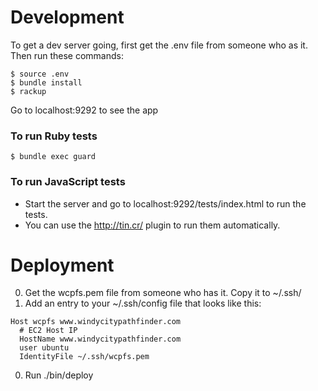 # Development 

To get a dev server going, first get the .env file from someone who as it. Then run these commands:

  ```
  $ source .env
  $ bundle install
  $ rackup
  ```
Go to localhost:9292 to see the app

### To run Ruby tests

  ```
  $ bundle exec guard
  ```

### To run JavaScript tests
  * Start the server and go to localhost:9292/tests/index.html to run the tests. 
  * You can use the http://tin.cr/ plugin to run them automatically.

# Deployment

  0. Get the wcpfs.pem file from someone who has it. Copy it to ~/.ssh/
  0. Add an entry to your ~/.ssh/config file that looks like this:

  ```
  Host wcpfs www.windycitypathfinder.com
    # EC2 Host IP
    HostName www.windycitypathfinder.com
    user ubuntu
    IdentityFile ~/.ssh/wcpfs.pem
  ```

  0. Run ./bin/deploy 
